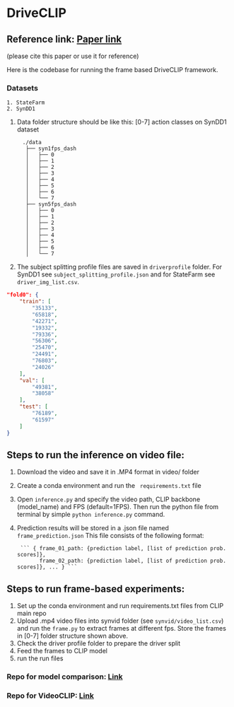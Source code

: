 # DriveCLIP
## Reference link: [Paper link](https://arxiv.org/abs/2306.10159)  
(please cite this paper or use it for reference)

Here is the codebase for running the frame based DriveCLIP framework.

### Datasets
```
1. StateFarm
2. SynDD1
```



1. Data folder structure should be like this: [0-7] action classes on SynDD1 dataset

```
     ./data
      ├── syn1fps_dash
      │   ├── 0
      │   ├── 1
      │   ├── 2
      │   ├── 3
      │   ├── 4
      │   ├── 5
      │   ├── 6
      │   └── 7
      ├── syn5fps_dash
      │   ├── 0
      │   ├── 1
      │   ├── 2
      │   ├── 3
      │   ├── 4
      │   ├── 5
      │   ├── 6
      │   └── 7
```

2. The subject splitting profile files are saved in `driverprofile` folder. For SynDD1 see `subject_splitting_profile.json` and for StateFarm see `driver_img_list.csv`.

```json
"fold0": {
    "train": [
        "35133",
        "65818",
        "42271",
        "19332",
        "79336",
        "56306",
        "25470",
        "24491",
        "76803",
        "24026"
    ],
    "val": [
        "49381",
        "38058"
    ],
    "test": [
        "76189",
        "61597"
    ]
}
```

## Steps to run the inference on video file:

1. Download the video and save it in .MP4 format in video/ folder
2. Create a conda environment and run the ``` requirements.txt``` file
3. Open ```inference.py``` and specify the video path, CLIP backbone (model_name) and FPS (default=1FPS). Then run the python file from terminal by simple ```python inference.py``` command.
4. Prediction results will be stored in a .json file named ```frame_prediction.json``` This file consists of the following format:

        ``` { frame_01_path: {prediction label, [list of prediction prob. scores]}, 
              frame_02_path: {prediction label, [list of prediction prob. scores]}, ... } ```


## Steps to run frame-based experiments:
1. Set up the conda environment and run requirements.txt files from CLIP main repo
2. Upload .mp4 video files into synvid folder (see `synvid/video_list.csv`) and run the `frame.py` to extract frames at different fps. Store the frames in [0-7] folder structure shown above.
3. Check the driver profile folder to prepare the driver split
3. Feed the frames to CLIP model 
4. run the run files 

### Repo for model comparison: [Link](https://github.com/suzoosuagr/CLIP_Zahid.git)
### Repo for VideoCLIP: [Link](https://github.com/jiajingchen113322/DeepInsigth.git)
